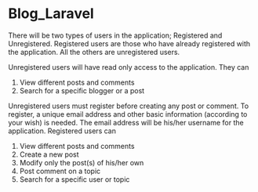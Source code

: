 # Blog_Laravel

There will be two types of users in the application; Registered and Unregistered. Registered users are those who have already registered with the application. All the others are unregistered users.

Unregistered users will have read only access to the application. They can
1. View different posts and comments
2. Search for a specific blogger or a post

Unregistered users must register before creating any post or comment. To register, a unique email address and other basic information (according to your wish) is needed. The email address will be his/her username for the application.
Registered users can
1. View different posts and comments
2. Create a new post
3. Modify only the post(s) of his/her own
4. Post comment on a topic
5. Search for a specific user or topic
